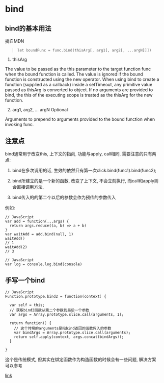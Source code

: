 <!--
Created: Fri Apr 03 2020 10:45:13 GMT+0800 (China Standard Time)
Modified: Fri Apr 03 2020 11:36:09 GMT+0800 (China Standard Time)
-->

# bind

## bind的基本用法

摘自MDN

> `let boundFunc = func.bind(thisArg[, arg1[, arg2[, ...argN]]])` 

1. thisArg

The value to be passed as the this parameter to the target function func when the bound function is called. The value is ignored if the bound function is constructed using the new operator. When using bind to create a function (supplied as a callback) inside a setTimeout, any primitive value passed as thisArg is converted to object. If no arguments are provided to bind, the this of the executing scope is treated as the thisArg for the new function.

2. arg1, arg2, ... argN Optional

Arguments to prepend to arguments provided to the bound function when invoking func.

## 注意点

bind通常用于改变this, 上下文的指向, 功能与apply, call相同, 需要注意的只有两点: 

1. bind在多次调用的话, 生效的依然只有第一次click.bind(func1).bind(func2); 

2. bind所建立的是一个新的函数, 改变了上下文, 不会立刻执行, 而call和apply则会直接调用方法. 

3. bind传入的的第二个以后的参数会作为预传的参数传入

例如:

``` JS
// JavaScript
var add = function(...args) {
  return args.reduce((a, b) => a + b)
}
var waitAdd = add.bind(null, 1)
waitAdd()
// 1
waitAdd(2)
// 3
```

``` JS
// JavaScript
var log = console.log.bind(console)
```

## 手写一个bind

``` JS
// JavaScript
Function.prototype.bind2 = function(context) {

  var self = this;
  // 获取bind2函数从第二个参数到最后一个参数
  var args = Array.prototype.slice.call(arguments, 1);

  return function() {
    // 这个时候的arguments是指bind返回的函数传入的参数
    var bindArgs = Array.prototype.slice.call(arguments);
    return self.apply(context, args.concat(bindArgs));
  }

}
```

这个是传统模式, 但其实在绑定函数作为构造函数的时候会有一些问题, 解决方案可以参考

[link](https://github.com/mqyqingfeng/Blog/issues/12)

